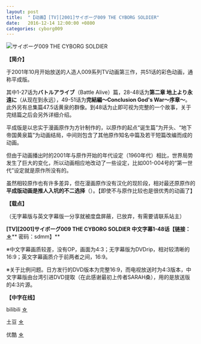 ```yaml
---
layout: post
title:  "【动画】[TV][2001]サイボーグ009 THE CYBORG SOLDIER"
date:   2016-12-14 12:00:00 +0800
categories: cyborg009
---
```


![サイボーグ009 THE CYBORG SOLDIER](http://upload-images.jianshu.io/upload_images/4047103-48f8e8ff89e3d770.png?imageMogr2/auto-orient/strip%7CimageView2/2/w/1240)

**【简介】**

于2001年10月开始放送的人造人009系列TV动画第三作，共51话的彩色动画，通称平成版。

其中1-27话为**バトルアライブ**（Battle Alive）篇，28-48话为**第二章 地上より永遠に**（从现在到永远），49-51话为**完結編〜Conclusion God's War〜序章〜**。此外另有总集篇47.5话黄泉的群像。到48话为止即可视为完整的一个故事，关于完结篇之后会另外详细介绍。

平成版是以忠实于漫画原作为方针制作的，以原作的起点“诞生篇”为开头、“地下帝国黄泉篇”为动画结局，中间则包含了其他原作知名中篇及若干短篇改编而成的动画。

但由于动画播出时的2001年与原作开始的年代设定（1960年代）相比，世界局势发生了巨大的变化，所以动画相应地改动了一些设定，比如001-004号的“第一世代”设定就是原作所没有的。

虽然相较原作也有许多差异，但在漫画原作没有汉化的现阶段，相对最还原原作的**平成版动画是推人入坑的不二选择**（）。【即使不与原作比较也是很优秀的动画了】

**【载点】**

（无字幕版与英文字幕版一分享就被度盘屏蔽，已放弃，有需要请联系站主）

**[TV][2001]サイボーグ009 THE CYBORG SOLDIER 中文字幕1-48话【链接：**[**☆**](http://pan.baidu.com/s/1c1S93Mg)** 密码：sdmm】**


※中文字幕画质较差，没有OP，画面为4:3；无字幕版为DVDrip，相对较清晰的16:9；英文字幕画质介于前两者之间，16:9。

※关于比例问题。日方发行的DVD版本为完整16:9，而电视放送时为4:3版本，中文字幕版由台湾引进DVD提取（在此感谢最初上传者SARAH桑），用的是放送版的4:3片源。

**【中字在线】**

bilibili [☆](http://www.bilibili.com/video/av1647711/)

土豆 [☆](http://www.tudou.com/albumplay/dC26t7Nb7Pw/WYR4LIx5548.html)

优酷 [☆](http://v.youku.com/v_show/id_XNTM5MjI3NDMy.html)
